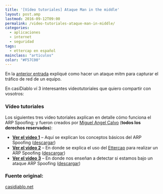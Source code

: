 ```yaml
---
title: '[Vídeo tutoriales] Ataque Man in the middle'
layout: post.amp
lastmod: 2016-09-12T09:00
permalink: /video-tutoriales-ataque-man-in-middle/
categories:
  - aplicaciones
  - internet
  - seguridad
tags:
  - ettercap en español
mainclass: "articulos"
color: "#F57C00"
---
```


En la [anterior entrada][1] expliqué como hacer un ataque mitm para capturar el tráfico de red de un equipo.

En casiDiablo ví 3 interesantes videotutoriales que quiero compartir con vosotros:


### Vídeo tutoriales

Los siguientes tres video tutoriales axplican en detalle cómo funciona el ARP Spoofing; y fueron creados por [Miguel Angel Calvo](http://icaix.com) (**todos los derechos reservados**):

*   **[Ver el video 1](http://casidiablo.net/videotutoriales/ARP.htm?keepThis=true&TB_iframe=true&height=635&width=800 "Arp Spoofing :: Conceptos básicos")** – Aquí se explican los conceptos básicos del ARP Spoofing ([descargar](http://casidiablo.net/descargar/ARP+Spooging+Video+Tutorial "Arp Spoofing :: Conceptos básicos (1MB)"))
*   **[Ver el video 2](http://casidiablo.net/videotutoriales/ettercap.htm?keepThis=true&TB_iframe=true&height=635&width=800 "Arp Spoofing con ettercap :: Usando ettercap para envenenar la tabla ARP de las víctimas")** – En donde se explica el uso del [Ettercap](http://ettercap.sourceforge.net/) para realizar un ARP Spoofing ([descargar](http://casidiablo.net/descargar/Video+Tutorial+Ettercap "Arp Spoofing con ettercap :: Usando ettercap para envenenar la tabla ARP de las víctimas (2,1MB)"))
*   **[Ver el video 3](http://casidiablo.net/videotutoriales/arpwatch.htm?keepThis=true&TB_iframe=true&height=635&width=800 "Detección del Arp Spoofing :: Usar arpwatch para detectar cambios extraños en la red")** – En donde nos enseñan a detectar si estamos bajo un ataque ARP Spoofing ([descargar](http://casidiablo.net/descargar/Video+Tutorial+arpwatch "Detección del Arp Spoofing :: Usar arpwatch para detectar cambios extraños en la red (2,1MB)"))

### Fuente original:

[casidiablo.net][2]

 [1]: https://elbauldelprogramador.com/esnifando-la-red-pruebas-de-seguridad/
 [2]: http://casidiablo.net/man-in-the-middle/
